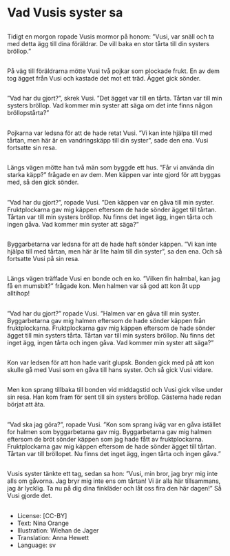 # Vad Vusis syster sa

##
Tidigt en morgon ropade Vusis mormor på honom: ”Vusi, var snäll och ta med detta ägg till dina föräldrar. De vill baka en stor tårta till din systers bröllop.”

##
På väg till föräldrarna mötte Vusi två pojkar som plockade frukt. En av dem tog ägget från Vusi och kastade det mot ett träd. Ägget gick sönder.

##
”Vad har du gjort?”, skrek Vusi. ”Det ägget var till en tårta. Tårtan var till min systers bröllop. Vad kommer min syster att säga om det inte finns någon bröllopstårta?”

##
Pojkarna var ledsna för att de hade retat Vusi. ”Vi kan inte hjälpa till med tårtan, men här är en vandringskäpp till din syster”, sade den ena. Vusi fortsatte sin resa.

##
Längs vägen mötte han två män som byggde ett hus. ”Får vi använda din starka käpp?” frågade en av dem. Men käppen var inte gjord för att byggas med, så den gick sönder.

##
”Vad har du gjort?”, ropade Vusi. ”Den käppen var en gåva till min syster. Fruktplockarna gav mig käppen eftersom de hade sönder ägget till tårtan. Tårtan var till min systers bröllop. Nu finns det inget ägg, ingen tårta och ingen gåva. Vad kommer min syster att säga?”

##
Byggarbetarna var ledsna för att de hade haft sönder käppen. ”Vi kan inte hjälpa till med tårtan, men här är lite halm till din syster”, sa den ena. Och så fortsatte Vusi på sin resa.

##
Längs vägen träffade Vusi en bonde och en ko. ”Vilken fin halmbal, kan jag få en mumsbit?” frågade kon. Men halmen var så god att kon åt upp alltihop!

##
”Vad har du gjort?” ropade Vusi. ”Halmen var en gåva till min syster. Byggarbetarna gav mig halmen eftersom de hade sönder käppen från fruktplockarna. Fruktplockarna gav mig käppen eftersom de hade sönder ägget till min systers tårta. Tårtan var till min systers bröllop. Nu finns det inget ägg, ingen tårta och ingen gåva. Vad kommer min syster att säga?”

##
Kon var ledsen för att hon hade varit glupsk. Bonden gick med på att kon skulle gå med Vusi som en gåva till hans syster. Och så gick Vusi vidare.

##
Men kon sprang tillbaka till bonden vid middagstid och Vusi gick vilse under sin resa. Han kom fram för sent till sin systers bröllop. Gästerna hade redan börjat att äta.

##
”Vad ska jag göra?”, ropade Vusi. ”Kon som sprang iväg var en gåva istället for halmen som byggarbetarna gav mig. Byggarbetarna gav mig halmen eftersom de bröt sönder käppen som jag hade fått av fruktplockarna. Fruktplockarna gav mig käppen eftersom de hade sönder ägget till tårtan. Tårtan var till bröllopet. Nu finns det inget ägg, ingen tårta och ingen gåva.”

##
Vusis syster tänkte ett tag, sedan sa hon: ”Vusi, min bror, jag bryr mig inte alls om gåvorna. Jag bryr mig inte ens om tårtan! Vi är alla här tillsammans, jag är lycklig. Ta nu på dig dina finkläder och låt oss fira den här dagen!” Så Vusi gjorde det.

##
* License: [CC-BY]
* Text: Nina Orange
* Illustration: Wiehan de Jager
* Translation: Anna Hewett
* Language: sv
